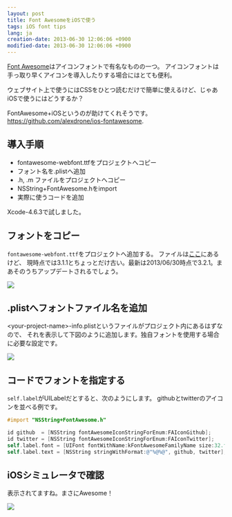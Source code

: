 ```yaml
---
layout: post
title: Font AwesomeをiOSで使う
tags: iOS font tips
lang: ja
creation-date: 2013-06-30 12:06:06 +0900
modified-date: 2013-06-30 12:06:06 +0900
---
```

[Font Awesome](http://fortawesome.github.io/Font-Awesome/)はアイコンフォントで有名なものの一つ。
アイコンフォントは手っ取り早くアイコンを導入したりする場合にはとても便利。

ウェブサイト上で使うにはCSSをひとつ読むだけで簡単に使えるけど、じゃあiOSで使うにはどうするか？

FontAwesome+iOSというのが助けてくれそうです。  
<https://github.com/alexdrone/ios-fontawesome>.

## 導入手順
- fontawesome-webfont.ttfをプロジェクトへコピー
- フォント名を.plistへ追加
- .h, .m ファイルをプロジェクトへコピー
- NSString+FontAwesome.hをimport
- 実際に使うコードを追加

Xcode-4.6.3で試しました。

## フォントをコピー
`fontawesome-webfont.ttf`をプロジェクトへ追加する。
ファイルは[ここ](https://github.com/alexdrone/ios-fontawesome/tree/master/Resources)にあるけど、
現時点では3.1.1とちょっとだけ古い。最新は2013/06/30時点で3.2.1。まあそのうちアップデートされるでしょう。

<img src='https://s3-ap-northeast-1.amazonaws.com/tmtk75.github.com/2013-06-30/iOS-UI-mocks.xcodeproj+%E2%80%94+MockViewController.m.png'/>


## .plistへフォントファイル名を追加
\<your-project-name\>-info.plistというファイルがプロジェクト内にあるはずなので、
それを表示して下図のように追加します。独自フォントを使用する場合に必要な設定です。

<img src='https://s3-ap-northeast-1.amazonaws.com/tmtk75.github.com/2013-06-30/iOS-UI-mocks.xcodeproj+%E2%80%94+iOS-UI-mocks-Info.plist.png'/>


## コードでフォントを指定する
`self.label`がUILabelだとすると、次のようにします。
githubとtwitterのアイコンを並べる例です。

```objective-c
#import "NSString+FontAwesome.h"
```

```objective-c
id github  = [NSString fontAwesomeIconStringForEnum:FAIconGithub];
id twitter = [NSString fontAwesomeIconStringForEnum:FAIconTwitter];
self.label.font = [UIFont fontWithName:kFontAwesomeFamilyName size:32.f];
self.label.text = [NSString stringWithFormat:@"%@%@", github, twitter];
```

## iOSシミュレータで確認
表示されてますね。まさにAwesome！

<img src='https://s3-ap-northeast-1.amazonaws.com/tmtk75.github.com/2013-06-30/FA-iOS.png'/>


